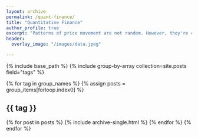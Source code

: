 ```yaml
---
layout: archive
permalink: /quant-finance/
title: "Quantitative Finance"
author_profile: true
excerpt: "Patterns of price movement are not random. However, they're close enough to random. -Jim Simmons "
header:
  overlay_image: "/images/data.jpeg"

---
```

{% include base_path %}
{% include group-by-array collection=site.posts field="tags" %}

{% for tag in group_names %}
  {% assign posts = group_items[forloop.index0] %}
  <h2 id="{{ tag | slugify }}" class="archive__subtitle">{{ tag }}</h2>
  {% for post in posts %}
    {% include archive-single.html %}
  {% endfor %}
{% endfor %}
